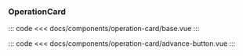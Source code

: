 ### OperationCard

<component-wrap title="基本用法" describition="用于业务中可折叠的卡片">
<operation-card-base />
</component-wrap>

::: code
<<< docs/components/operation-card/base.vue
:::

<component-wrap title="带操作" describition="可自定义子标题，可自定义操作按钮">
<operation-card-advance-button />
</component-wrap>

::: code
<<< docs/components/operation-card/advance-button.vue
:::

<table-wrap-attrs :list="attrs" />

<script>
export default {
    data() {
        return {
            attrs: [
                {name: 'header', desc: '卡片标题', type: 'String', optional: 'Any String', default: ''},
                {name: 'sub-header', desc: '卡片子标题', type: 'String', optional: 'Any String', default: ''},
                {name: 'collapse', desc: '卡片是否可折叠', type: 'Boolean', optional: 'Boolean', default: 'false'}
            ]
        }
    }
}
</script>